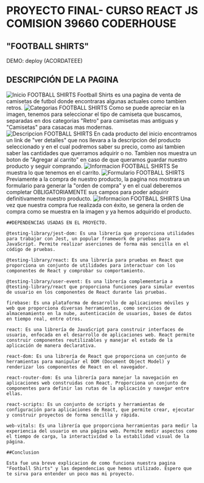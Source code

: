 <!-- # Getting Started with Create React App

This project was bootstrapped with [Create React App](https://github.com/facebook/create-react-app).

## Available Scripts

In the project directory, you can run:

### `npm start`

Runs the app in the development mode.\
Open [http://localhost:3000](http://localhost:3000) to view it in your browser.

The page will reload when you make changes.\
You may also see any lint errors in the console.

### `npm test`

Launches the test runner in the interactive watch mode.\
See the section about [running tests](https://facebook.github.io/create-react-app/docs/running-tests) for more information.

### `npm run build`

Builds the app for production to the `build` folder.\
It correctly bundles React in production mode and optimizes the build for the best performance.

The build is minified and the filenames include the hashes.\
Your app is ready to be deployed!

See the section about [deployment](https://facebook.github.io/create-react-app/docs/deployment) for more information.

### `npm run eject`

**Note: this is a one-way operation. Once you `eject`, you can't go back!**

If you aren't satisfied with the build tool and configuration choices, you can `eject` at any time. This command will remove the single build dependency from your project.

Instead, it will copy all the configuration files and the transitive dependencies (webpack, Babel, ESLint, etc) right into your project so you have full control over them. All of the commands except `eject` will still work, but they will point to the copied scripts so you can tweak them. At this point you're on your own.

You don't have to ever use `eject`. The curated feature set is suitable for small and middle deployments, and you shouldn't feel obligated to use this feature. However we understand that this tool wouldn't be useful if you couldn't customize it when you are ready for it.

## Learn More

You can learn more in the [Create React App documentation](https://facebook.github.io/create-react-app/docs/getting-started).

To learn React, check out the [React documentation](https://reactjs.org/).

### Code Splitting

This section has moved here: [https://facebook.github.io/create-react-app/docs/code-splitting](https://facebook.github.io/create-react-app/docs/code-splitting)

### Analyzing the Bundle Size

This section has moved here: [https://facebook.github.io/create-react-app/docs/analyzing-the-bundle-size](https://facebook.github.io/create-react-app/docs/analyzing-the-bundle-size)

### Making a Progressive Web App

This section has moved here: [https://facebook.github.io/create-react-app/docs/making-a-progressive-web-app](https://facebook.github.io/create-react-app/docs/making-a-progressive-web-app)

### Advanced Configuration

This section has moved here: [https://facebook.github.io/create-react-app/docs/advanced-configuration](https://facebook.github.io/create-react-app/docs/advanced-configuration)

### Deployment

This section has moved here: [https://facebook.github.io/create-react-app/docs/deployment](https://facebook.github.io/create-react-app/docs/deployment)

### `npm run build` fails to minify

This section has moved here: [https://facebook.github.io/create-react-app/docs/troubleshooting#npm-run-build-fails-to-minify](https://facebook.github.io/create-react-app/docs/troubleshooting#npm-run-build-fails-to-minify)
 -->


 # PROYECTO FINAL- CURSO REACT JS COMISION 39660 CODERHOUSE
## "FOOTBALL SHIRTS"
DEMO: deploy (ACORDATEEE)

## DESCRIPCIÓN DE LA PAGINA
 ![Inicio FOOTBALL SHIRTS](https://www.dropbox.com/s/gfx3ebbm7sjae1t/InicioFS.png?dl=0)
 Football Shirts es una pagina de venta de camisetas de futbol donde encontraras algunas actuales como tambien retros.  ![Categorias FOOTBALL SHIRTS](https://www.dropbox.com/s/9ndt61ds8j784yi/HeaderFS.png?dl=0)
  Como se puede apreciar en la imagen, tenemos para seleccionar el tipo de camiseta que buscamos, separadas en dos categorias "Retro" para camisetas mas antiguas y "Camisetas" para casacas mas modernas.
  ![Descripcion FOOTBALL SHIRTS](https://www.dropbox.com/s/jffcu8lqlk6fwut/DescripcionProductosFS.png?dl=0)
  En cada producto del inicio encontramos un link de "ver detalles" que nos llevara a la descripcion del producto seleccionado y en el cual podremos saber su precio, como asi tambien saber las cantidades que querramos adquirir o no. Tambien nos muestra un boton de "Agregar al carrito" en caso de que queramos guardar nuestro producto y seguir comprando.
 ![Informacion FOOTBALL SHIRTS](https://www.dropbox.com/s/hozgtjr1zm1m0es/DescripcionCompraProducto.png?dl=0)
  Se muestra lo que tenemos en el carrito.
   ![Formulario FOOTBALL SHIRTS](https://www.dropbox.com/s/z6a3h0pgtqwltml/FormularioPreCompraFS.png?dl=0)
   Previamente a la compra de nuestro producto, la pagina nos mostrara un formulario para generar la "orden de compra" y en el cual deberemos completar OBLIGATORIAMENTE sus campos para poder adquirir definitivamente nuestro producto.
    ![Informacion FOOTBALL SHIRTS](https://www.dropbox.com/s/r93hnxsi0ihqacq/OrdenGeneradaFS.png?dl=0)
    Una vez que nuestra compra fue realizada con éxito, se genera la orden de compra como se muestra en la imagen y ya hemos adquirido el producto.
    
    ##DEPENDENCIAS USADAS EN EL PROYECTO.
    
    @testing-library/jest-dom: Es una librería que proporciona utilidades para trabajar con Jest, un popular framework de pruebas para JavaScript. Permite realizar aserciones de forma más sencilla en el código de pruebas.

    @testing-library/react: Es una librería para pruebas en React que proporciona un conjunto de utilidades para interactuar con los componentes de React y comprobar su comportamiento.

    @testing-library/user-event: Es una librería complementaria a @testing-library/react que proporciona funciones para simular eventos de usuario en los componentes de React durante las pruebas.

    firebase: Es una plataforma de desarrollo de aplicaciones móviles y web que proporciona diversas herramientas, como servicios de almacenamiento en la nube, autenticación de usuarios, bases de datos en tiempo real, entre otros.

    react: Es una librería de JavaScript para construir interfaces de usuario, enfocada en el desarrollo de aplicaciones web. React permite construir componentes reutilizables y manejar el estado de la aplicación de manera declarativa.

    react-dom: Es una librería de React que proporciona un conjunto de herramientas para manipular el DOM (Document Object Model) y renderizar los componentes de React en el navegador.

    react-router-dom: Es una librería para manejar la navegación en aplicaciones web construidas con React. Proporciona un conjunto de componentes para definir las rutas de la aplicación y navegar entre ellas.

    react-scripts: Es un conjunto de scripts y herramientas de configuración para aplicaciones de React, que permite crear, ejecutar y construir proyectos de forma sencilla y rápida.

    web-vitals: Es una librería que proporciona herramientas para medir la experiencia del usuario en una página web. Permite medir aspectos como el tiempo de carga, la interactividad o la estabilidad visual de la página.
    
    ##Conclusion
    
    Esta fue una breve explicacion de como funciona nuestra pagina "Football Shirts" y las dependencias que hemos utilizado. Espero que te sirva para entender un poco mas mi proyecto.